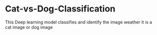 # Cat-vs-Dog-Classification
This Deep learning model classifies and identify the image weather it is a cat image or dog image
